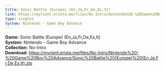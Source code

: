 ```yaml
---
title: Sonic Battle (Europe) (En,Ja,Fr,De,Es,It)
link: https://myrient.erista.me/files/No-Intro/Nintendo%20-%20Game%20Boy%20Advance/Sonic%20Battle%20(Europe)%20(En,Ja,Fr,De,Es,It).zip
type: single1
System: Nintendo - Game Boy Advance
---
```

<b>Game:</b> Sonic Battle (Europe) (En,Ja,Fr,De,Es,It)<br>
<b>System:</b> Nintendo - Game Boy Advance<br>
<b>Collection:</b> No-Intro<br>
<b>Download:</b> https://myrient.erista.me/files/No-Intro/Nintendo%20-%20Game%20Boy%20Advance/Sonic%20Battle%20(Europe)%20(En,Ja,Fr,De,Es,It).zip